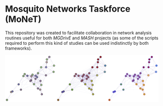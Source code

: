 # **Mo**squito **Ne**tworks **T**askforce (MoNeT)

This repository was created to facilitate collaboration in network analysis routines useful for both *MGDrivE* and *MASH* projects (as some of the scripts required to perform this kind of studies can be used indistinctly by both frameworks).

<img src="./Media/npartite.jpg" align="middle">
